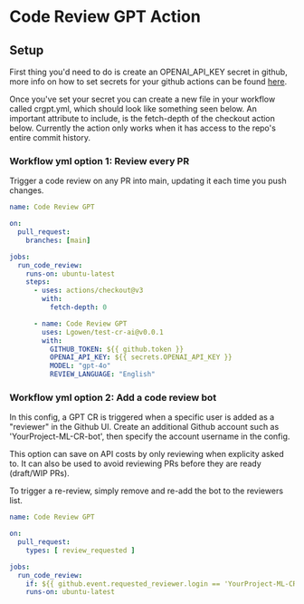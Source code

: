 # Code Review GPT Action

## Setup

First thing you'd need to do is create an OPENAI_API_KEY secret in github, more info on how to set secrets for your github actions can be found [here](https://docs.github.com/en/actions/security-guides/using-secrets-in-github-actions).

Once you've set your secret you can create a new file in your workflow called crgpt.yml, which should look like something seen below. An important attribute to include, is the fetch-depth of the checkout action below. Currently the action only works when it has access to the repo's entire commit history.

### Workflow yml option 1: Review every PR

Trigger a code review on any PR into main, updating it each time you push changes.

```yaml
name: Code Review GPT

on:
  pull_request:
    branches: [main]

jobs:
  run_code_review:
    runs-on: ubuntu-latest
    steps:
      - uses: actions/checkout@v3
        with:
          fetch-depth: 0

      - name: Code Review GPT
        uses: Lgowen/test-cr-ai@v0.0.1
        with:
          GITHUB_TOKEN: ${{ github.token }}
          OPENAI_API_KEY: ${{ secrets.OPENAI_API_KEY }}
          MODEL: "gpt-4o"
          REVIEW_LANGUAGE: "English"
```

### Workflow yml option 2: Add a code review bot

In this config, a GPT CR is triggered when a specific user is added as a "reviewer" in the Github UI. Create an additional Github account such as 'YourProject-ML-CR-bot', then specify the account username in the config.

This option can save on API costs by only reviewing when explicity asked to. It can also be used to avoid reviewing PRs before they are ready (draft/WIP PRs).

To trigger a re-review, simply remove and re-add the bot to the reviewers list.

```yaml
name: Code Review GPT

on:
  pull_request:
    types: [ review_requested ]

jobs:
  run_code_review:
    if: ${{ github.event.requested_reviewer.login == 'YourProject-ML-CR-bot'}}
    runs-on: ubuntu-latest
```
